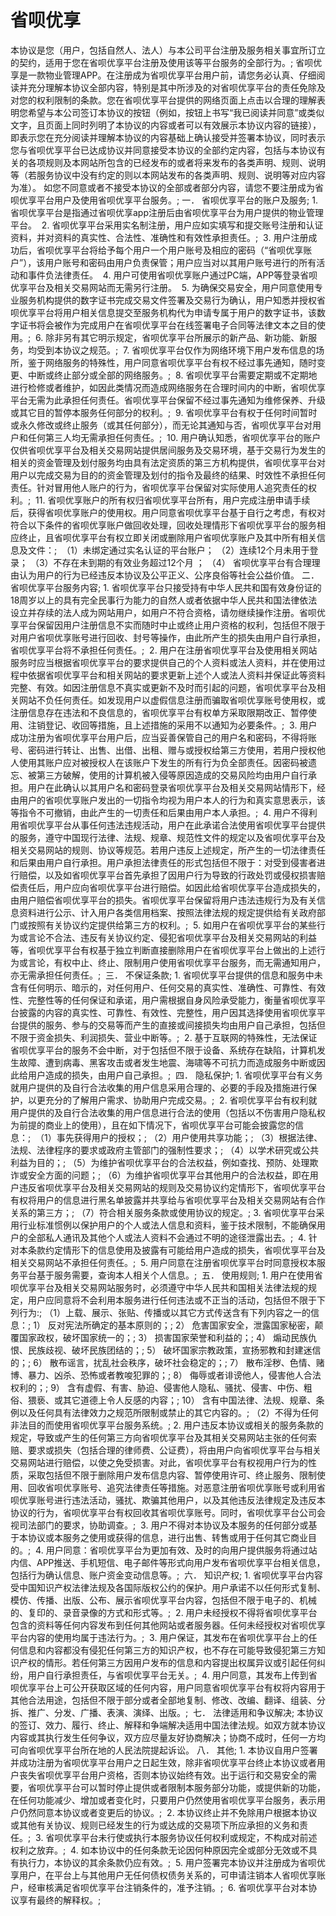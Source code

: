 # 省呗优享
本协议是您（用户，包括自然人、法人）与本公司平台注册及服务相关事宜所订立的契约，适用于您在省呗优享平台注册及使用该等平台服务的全部行为。;
省呗优享是一款物业管理APP。在注册成为省呗优享平台用户前，请您务必认真、仔细阅读并充分理解本协议全部内容，特别是其中所涉及的对省呗优享平台的责任免除及对您的权利限制的条款。您在省呗优享平台提供的网络页面上点击以合理的理解表明您希望与本公司签订本协议的按钮（例如，按钮上书写“我已阅读并同意”或类似文字，且页面上同时列明了本协议的内容或者可以有效展示本协议内容的链接），即表示您在充分阅读并理解本协议的内容基础上确认接受并签署本协议，同时表示您与省呗优享平台已达成协议并同意接受本协议的全部约定内容，包括与本协议有关的各项规则及本网站所包含的已经发布的或者将来发布的各类声明、规则、说明等（若服务协议中没有约定的则以本网站发布的各类声明、规则、说明等对应内容为准）。 如您不同意或者不接受本协议的全部或者部分内容，请您不要注册成为省呗优享平台用户及使用省呗优享平台服务。;
一． 省呗优享平台的账户及服务;
	1.	省呗优享平台是指通过省呗优享app注册后由省呗优享平台为用户提供的物业管理平台。 
	2.	省呗优享平台采用实名制注册，用户应如实填写和提交账号注册和认证资料，并对资料的真实性、合法性、准确性和有效性承担责任。; 
	3.	用户注册成功后，省呗优享平台将给予每个用户一个用户账号及相应的密码（“省呗优享账户”），该用户账号和密码由用户负责保管；用户应当对以其用户账号进行的所有活动和事件负法律责任。 
	4.	用户可使用省呗优享账户通过PC端，APP等登录省呗优享平台及相关交易网站而无需另行注册。 
	5.	为确保交易安全，用户同意使用专业服务机构提供的数字证书完成交易文件签署及交易行为确认，用户知悉并授权省呗优享平台将用户相关信息提交至服务机构代为申请专属于用户的数字证书，该数字证书将会被作为完成用户在省呗优享平台在线签署电子合同等法律文本之目的使用。; 
	6.	除非另有其它明示规定，省呗优享平台所展示的新产品、新功能、新服务，均受到本协议之规范。; 
	7.	省呗优享平台仅作为网络环境下用户发布信息的场所，鉴于网络服务的特殊性，用户同意省呗优享平台有权不经过事先通知，随时变更、中断或终止部分或全部的网络服务。; 
	8.	省呗优享平台需要定期或不定期地进行检修或者维护，如因此类情况而造成网络服务在合理时间内的中断，省呗优享平台无需为此承担任何责任。省呗优享平台保留不经过事先通知为维修保养、升级或其它目的暂停本服务任何部分的权利。; 
	9.	省呗优享平台有权于任何时间暂时或永久修改或终止服务（或其任何部分），而无论其通知与否，省呗优享平台对用户和任何第三人均无需承担任何责任。; 
	10.	用户确认知悉，省呗优享平台的账户仅供省呗优享平台及相关交易网站提供居间服务及交易环境，基于交易行为发生的相关的资金管理及划付服务均由具有法定资质的第三方机构提供，省呗优享平台对用户以完成交易为目的的资金管理及划付的指令及最终的结果、时效性不承担任何责任。针对冒用他人账户的行为，省呗优享平台保留对实际使用人追究责任的权利。; 
	11.	省呗优享账户的所有权归省呗优享平台所有，用户完成注册申请手续后，获得省呗优享账户的使用权。用户同意省呗优享平台基于自行之考虑，有权对符合以下条件的省呗优享账户做回收处理，回收处理情形下省呗优享平台的服务相应终止，且省呗优享平台有权立即关闭或删除用户省呗优享账户及其中所有相关信息及文件：; 
（1）未绑定通过实名认证的平台账户；
（2）连续12个月未用于登录；
（3）不存在未到期的有效业务超过12个月 ；
（4） 省呗优享平台有合理理由认为用户的行为已经违反本协议及公平正义、公序良俗等社会公益价值。
二． 省呗优享平台服务内容;
	1.	省呗优享平台只接受持有中华人民共和国有效身份证的18周岁以上的具有完全民事行为能力的自然人或者依据中华人民共和国法律依法设立并存续的法人成为网站用户，如用户不符合资格，请勿继续操作注册。省呗优享平台保留因用户注册信息不实而随时中止或终止用户资格的权利，包括但不限于对用户省呗优享账号进行回收、封号等操作，由此所产生的损失由用户自行承担，省呗优享平台将不承担任何责任。; 
	2.	用户在注册省呗优享平台及使用相关网站服务时应当根据省呗优享平台的要求提供自己的个人资料或法人资料，并在使用过程中依据省呗优享平台和相关网站的要求更新上述个人或法人资料并保证此等资料完整、有效。如因注册信息不真实或更新不及时而引起的问题，省呗优享平台及相关网站不负任何责任。如发现用户以虚假信息注册而骗取省呗优享账号使用权，或注册信息存在违法和不良信息的，省呗优享平台有权单方采取限期改正、暂停使用、注销登记、收回等措施，且上述措施的采用不以通知为必要条件。; 
	3.	用户成功注册为省呗优享平台用户后，应当妥善保管自己的用户名和密码，不得将账号、密码进行转让、出售、出借、出租、赠与或授权给第三方使用，若用户授权他人使用其账户应对被授权人在该账户下发生的所有行为负全部责任。因密码被遗忘、被第三方破解，使用的计算机被入侵等原因造成的交易风险均由用户自行承担。用户在此确认以其用户名和密码登录省呗优享平台及相关交易网站情形下，经由用户的省呗优享账户发出的一切指令均视为用户本人的行为和真实意思表示，该等指令不可撤销，由此产生的一切责任和后果由用户本人承担。; 
	4.	用户不得利用省呗优享平台从事任何违法违规活动，用户在此承诺合法使用省呗优享平台提供的服务，遵守中国现行法律、法规、规章、规范性文件的规定以及省呗优享平台及相关交易网站的规则、协议等规范。若用户违反上述规定，所产生的一切法律责任和后果由用户自行承担。用户承担法律责任的形式包括但不限于：对受到侵害者进行赔偿，以及如省呗优享平台首先承担了因用户行为导致的行政处罚或侵权损害赔偿责任后，用户应向省呗优享平台进行赔偿。如因此给省呗优享平台造成损失的，由用户赔偿省呗优享平台的损失。省呗优享平台保留将用户违法违规行为及有关信息资料进行公示、计入用户各类信用档案、按照法律法规的规定提供给有关政府部门或按照有关协议约定提供给第三方的权利。; 
	5.	如用户在省呗优享平台的某些行为或言论不合法、违反有关协议约定、侵犯省呗优享平台及相关交易网站的利益等，省呗优享平台有权基于独立判断直接删除用户在省呗优享平台上做出的上述行为或言论，有权中止、终止、限制用户使用省呗优享平台服务，而无需通知用户，亦无需承担任何责任。; 
三． 不保证条款;
	1.	省呗优享平台提供的信息和服务中未含有任何明示、暗示的，对任何用户、任何交易的真实性、准确性、可靠性、有效性、完整性等的任何保证和承诺，用户需根据自身风险承受能力，衡量省呗优享平台披露的内容的真实性、可靠性、有效性、完整性，用户因其选择使用省呗优享平台提供的服务、参与的交易等而产生的直接或间接损失均由用户自己承担，包括但不限于资金损失、利润损失、营业中断等。; 
	2.	基于互联网的特殊性，无法保证省呗优享平台的服务不会中断，对于包括但不限于设备、系统存在缺陷，计算机发生故障、遭到病毒、黑客攻击或者发生地震、海啸等不可抗力而造成服务中断或因此给用户造成的损失，由用户自己承担。; 
四． 隐私保护;
	1.	省呗优享平台有义务就用户提供的及自行合法收集的用户信息采用合理的、必要的手段及措施进行保护，以更充分的了解用户需求、协助用户完成交易。; 
	2.	省呗优享平台有权利就用户提供的及自行合法收集的用户信息进行合法的使用（包括以不伤害用户隐私权为前提的商业上的使用），且在如下情况下，省呗优享平台可能会披露您的信息：; 
（1）事先获得用户的授权；;
（2）用户使用共享功能；;
（3）根据法律、法规、法律程序的要求或政府主管部门的强制性要求；;
（4）以学术研究或公共利益为目的；;
（5）为维护省呗优享平台的合法权益，例如查找、预防、处理欺诈或安全方面的问题；;
（6）为维护省呗优享平台其他用户的合法权益，即在用户违反省呗优享平台及相关交易网站的规则及交易协议约定情形下，省呗优享平台有权将用户的信息进行黑名单披露并共享给与省呗优享平台及相关交易网站有合作关系的第三方；;
（7）符合相关服务条款或使用协议的规定。;
	3.	省呗优享平台采用行业标准惯例以保护用户的个人或法人信息和资料，鉴于技术限制，不能确保用户的全部私人通讯及其他个人或法人资料不会通过不明的途径泄露出去。; 
	4.	针对本条款约定情形下的信息使用及披露有可能给用户造成的损失，省呗优享平台及相关交易网站不承担任何责任。; 
	5.	用户同意在注册省呗优享平台时同意授权本服务平台基于服务需要，查询本人相关个人信息。; 
五． 使用规则;
	1.	用户在使用省呗优享平台及相关交易网站服务时，必须遵守中华人民共和国相关法律法规的规定，用户应同意将不会利用本服务进行任何违法或不正当的活动，包括但不限于下列行为:;
（1）上载、展示、张贴、传播或以其它方式传送含有下列内容之一的信息：;
1） 反对宪法所确定的基本原则的；;
2） 危害国家安全，泄露国家秘密，颠覆国家政权，破坏国家统一的；;
3） 损害国家荣誉和利益的；;
4） 煽动民族仇恨、民族歧视、破坏民族团结的；;
5） 破坏国家宗教政策，宣扬邪教和封建迷信的；;
6） 散布谣言，扰乱社会秩序，破坏社会稳定的；;
7） 散布淫秽、色情、赌博、暴力、凶杀、恐怖或者教唆犯罪的；;
8） 侮辱或者诽谤他人，侵害他人合法权利的；;
9） 含有虚假、有害、胁迫、侵害他人隐私、骚扰、侵害、中伤、粗俗、猥亵、或其它道德上令人反感的内容；;
10） 含有中国法律、法规、规章、条例以及任何具有法律效力之规范所限制或禁止的其它内容的。;
（2）不得为任何非法目的而使用省呗优享平台服务系统。;
	2.	用户违反本协议或相关的服务条款的规定，导致或产生的任何第三方向省呗优享平台及其相关交易网站主张的任何索赔、要求或损失（包括合理的律师费、公证费），将由用户向省呗优享平台与相关交易网站进行赔偿，以使之免受损害。对此，省呗优享平台有权视用户行为的性质，采取包括但不限于删除用户发布信息内容、暂停使用许可、终止服务、限制使用、回收省呗优享账号、追究法律责任等措施。对恶意注册省呗优享账号或利用省呗优享账号进行违法活动，骚扰、欺骗其他用户，以及其他违反法律规定及违反本协议的行为，省呗优享平台有权回收其省呗优享账号。同时，省呗优享平台公司会视司法部门的要求，协助调查。; 
	3.	用户不得对本协议及本服务的任何部分或基于本协议或本服务之使用或获得的信息，进行出售、转售或用于任何其它商业目的。; 
	4.	用户同意：省呗优享平台为更加有效、及时的向用户提供服务将通过站内信、APP推送、手机短信、电子邮件等形式向用户发布省呗优享平台相关信息，包括行为确认信息、账户资金变动信息等。; 
六． 知识产权;
	1.	省呗优享平台内容受中国知识产权法律法规及各国际版权公约的保护。用户承诺不以任何形式复制、模仿、传播、出版、公布、展示省呗优享平台内容，包括但不限于电子的、机械的、复印的、录音录像的方式和形式等。; 
	2.	用户未经授权不得将省呗优享平台包含的资料等任何内容发布到任何其他网站或者服务器。任何未经授权对省呗优享平台内容的使用均属于违法行为。; 
	3.	用户保证，其发布在省呗优享平台上的任何信息和内容都没有侵犯任何第三方的知识产权，也不存在可能导致侵犯第三方知识产权的情形。若任何第三方因用户发布的信息和内容提出权属异议或引起任何纠纷，用户自行承担责任，与省呗优享平台无关。; 
	4.	用户同意，其发布上传到省呗优享平台上可公开获取区域的任何内容，用户同意省呗优享平台有权将内容用于其他合法用途，包括但不限于部分或者全部地复制、修改、改编、翻译、组装、分拆、推广、分发、广播、表演、演绎、出版。; 
七． 法律适用和争议解决;
本协议的签订、效力、履行、终止、解释和争端解决适用中国法律法规。如双方就本协议内容或其执行发生任何争议，双方应尽量友好协商解决；协商不成时，任何一方均可向省呗优享平台所在地的人民法院提起诉讼。
八． 其他;
	1.	本协议自用户签署并成功注册为省呗优享平台用户之日起生效，除非省呗优享平台终止本协议或者用户丧失省呗优享平台用户资格，否则本协议始终有效。出于运行和交易安全的需要，省呗优享平台可以暂时停止提供或者限制本服务部分功能，或提供新的功能，在任何功能减少、增加或者变化时，只要用户仍然使用省呗优享平台服务，表示用户仍然同意本协议或者变更后的协议。; 
	2.	本协议终止并不免除用户根据本协议或其他有关协议、规则已经发生的行为或达成的交易项下所应承担的义务和责任。; 
	3.	省呗优享平台未行使或执行本服务协议任何权利或规定，不构成对前述权利之放弃。; 
	4.	如本协议中的任何条款无论因何种原因完全或部分无效或不具有执行力，本协议的其余条款仍应有效。; 
	5.	用户签署完本协议并注册成为省呗优享用户，在平台上与其他用户无任何债权债务关系的，可申请注销本人省呗优享账户，经审核满足省呗优享平台注销条件的，准予注销。; 
	6.	省呗优享平台对本协议享有最终的解释权。;
